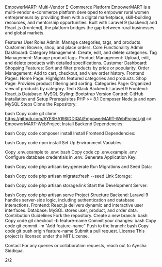 EmpowerMART: Multi-Vendor E-Commerce Platform
EmpowerMART is a multi-vendor e-commerce platform developed to empower rural women entrepreneurs by providing them with a digital marketplace, skill-building resources, and mentorship opportunities. Built with Laravel 9 (backend) and React.js (frontend), the platform bridges the gap between rural businesses and global markets.

Features
User Roles
Admin: Manage categories, tags, and products.
Customer: Browse, shop, and place orders.
Core Functionality
Admin Dashboard:
Category Management: Create, edit, and delete categories.
Tag Management: Manage product tags.
Product Management: Upload, edit, and delete products with detailed specifications.
Customer Dashboard:
Shopping Features: Sort and filter products by price or popularity.
Order Management: Add to cart, checkout, and view order history.
Frontend Pages:
Home Page: Highlights featured categories and products.
Shop Page: Provides product filtering and sorting.
Categories Page: Organized view of products by category.
Tech Stack
Backend: Laravel 9
Frontend: React.js
Database: MySQL
Styling: Bootstrap
Version Control: GitHub
Installation and Setup
Prerequisites
PHP >= 8.1
Composer
Node.js and npm
MySQL
Steps
Clone the Repository:

bash
Copy code
git clone https://github.com/AYESHA19SIDDIQA/EmpowerMART-WebProject.git
cd EmpowerMART-WebProject
Install Backend Dependencies:

bash
Copy code
composer install
Install Frontend Dependencies:

bash
Copy code
npm install
Set Up Environment Variables:

Copy .env.example to .env:
bash
Copy code
cp .env.example .env
Configure database credentials in .env.
Generate Application Key:

bash
Copy code
php artisan key:generate
Run Migrations and Seed Data:

bash
Copy code
php artisan migrate:fresh --seed
Link Storage:

bash
Copy code
php artisan storage:link
Start the Development Server:

bash
Copy code
php artisan serve
Project Structure
Backend: Laravel 9 handles server-side logic, including authentication and database interactions.
Frontend: React.js delivers dynamic and interactive user interfaces.
Database: MySQL stores user, product, and order data.
Contribution Guidelines
Fork the repository.
Create a new branch:
bash
Copy code
git checkout -b feature-name
Commit your changes:
bash
Copy code
git commit -m "Add feature-name"
Push to the branch:
bash
Copy code
git push origin feature-name
Submit a pull request.
License
This project is licensed under the MIT License.

Contact
For any queries or collaboration requests, reach out to Ayesha Siddiqua.


2/2













